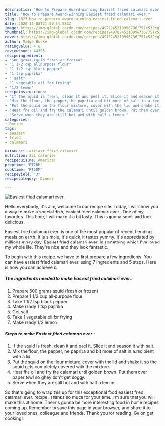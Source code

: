 ```yaml
---
description: "How to Prepare Award-winning Easiest fried calamari ever."
title: "How to Prepare Award-winning Easiest fried calamari ever."
slug: 1823-how-to-prepare-award-winning-easiest-fried-calamari-ever
date: 2020-12-08T21:50:54.583Z
image: https://img-global.cpcdn.com/recipes/4978245210996736/751x532cq70/easiest-fried-calamari-ever-recipe-main-photo.jpg
thumbnail: https://img-global.cpcdn.com/recipes/4978245210996736/751x532cq70/easiest-fried-calamari-ever-recipe-main-photo.jpg
cover: https://img-global.cpcdn.com/recipes/4978245210996736/751x532cq70/easiest-fried-calamari-ever-recipe-main-photo.jpg
author: Madge Burke
ratingvalue: 4.6
reviewcount: 44393
recipeingredient:
- "500 grams squid fresh or frozen"
- "1 1/2 cup allpurpose flour"
- "1 1/2 tsp black pepper"
- "1 tsp paprika"
- " salt"
- "1 vegetable oil for frying"
- "1/2 lemon"
recipeinstructions:
- "If the squid is fresh, clean it and peel it. Slice it and season it with salt."
- "Mix the flour, the pepper, he paprika and bit more of salt in a.recipient with a lid."
- "Put the squid on the flour mixture, cover with the lid and shake it so the squid gets completely covered with the mixture."
- "Heat fhe oil and fry the calamari until golden brown. Put them over paper towl so ghey don&#39;t get soggy."
- "Serve when they are still hot and with half a lemon."
categories:
- Recipe
tags:
- easiest
- fried
- calamari

katakunci: easiest fried calamari 
nutrition: 251 calories
recipecuisine: American
preptime: "PT20M"
cooktime: "PT50M"
recipeyield: "3"
recipecategory: Dinner

---
```



![Easiest fried calamari ever.](https://img-global.cpcdn.com/recipes/4978245210996736/751x532cq70/easiest-fried-calamari-ever-recipe-main-photo.jpg)

Hello everybody, it's Jim, welcome to our recipe site. Today, I will show you a way to make a special dish, easiest fried calamari ever.. One of my favorites. This time, I will make it a bit tasty. This is gonna smell and look delicious.

Easiest fried calamari ever. is one of the most popular of recent trending meals on earth. It is simple, it's quick, it tastes yummy. It's appreciated by millions every day. Easiest fried calamari ever. is something which I've loved my whole life. They're nice and they look fantastic.




To begin with this recipe, we have to first prepare a few ingredients. You can have easiest fried calamari ever. using 7 ingredients and 5 steps. Here is how you can achieve it.

<!--inarticleads1-->

##### The ingredients needed to make Easiest fried calamari ever.:

1. Prepare 500 grams squid (fresh or frozen)
1. Prepare 1 1/2 cup all-purpose flour
1. Take 1 1/2 tsp black pepper
1. Make ready 1 tsp paprika
1. Get  salt
1. Take 1 vegetable oil for frying
1. Make ready 1/2 lemon




<!--inarticleads2-->

##### Steps to make Easiest fried calamari ever.:

1. If the squid is fresh, clean it and peel it. Slice it and season it with salt.
1. Mix the flour, the pepper, he paprika and bit more of salt in a.recipient with a lid.
1. Put the squid on the flour mixture, cover with the lid and shake it so the squid gets completely covered with the mixture.
1. Heat fhe oil and fry the calamari until golden brown. Put them over paper towl so ghey don&#39;t get soggy.
1. Serve when they are still hot and with half a lemon.




So that's going to wrap this up for this exceptional food easiest fried calamari ever. recipe. Thanks so much for your time. I'm sure that you will make this at home. There's gonna be more interesting food in home recipes coming up. Remember to save this page in your browser, and share it to your loved ones, colleague and friends. Thank you for reading. Go on get cooking!
